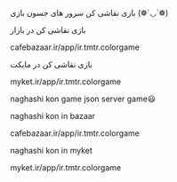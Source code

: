 بازی نقاشی کن 
سرور های جسون بازی (❁´◡`❁)

بازی نقاشی کن در بازار

cafebazaar.ir/app/ir.tmtr.colorgame

 بازی نقاشی کن در مایکت
 
 myket.ir/app/ir.tmtr.colorgame

naghashi kon game 
json server game😃

naghashi kon in bazaar

cafebazaar.ir/app/ir.tmtr.colorgame

naghashi kon in myket 

myket.ir/app/ir.tmtr.colorgame
